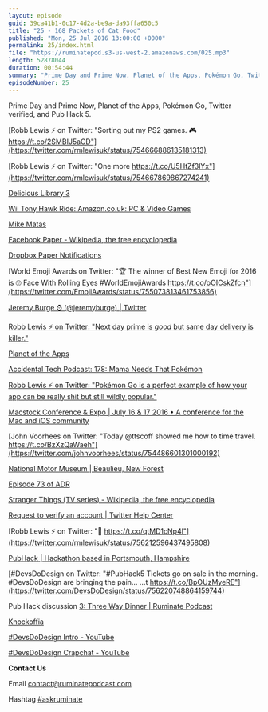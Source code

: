 ```yaml
---
layout: episode
guid: 39ca41b1-0c17-4d2a-be9a-da93ffa650c5
title: "25 - 168 Packets of Cat Food"
published: "Mon, 25 Jul 2016 13:00:00 +0000"
permalink: 25/index.html
file: "https://ruminatepod.s3-us-west-2.amazonaws.com/025.mp3"
length: 52878044
duration: 00:54:44
summary: "Prime Day and Prime Now, Planet of the Apps, Pokémon Go, Twitter verified, and Pub Hack 5."
episodeNumber: 25
---
```


Prime Day and Prime Now, Planet of the Apps, Pokémon Go, Twitter verified, and Pub Hack 5.

[Robb Lewis ⚡ on Twitter: "Sorting out my PS2 games. 🎮 https://t.co/2SMBIJ5aCD"](https://twitter.com/rmlewisuk/status/754666886135181313)

[Robb Lewis ⚡ on Twitter: "One more https://t.co/U5HtZf3lYx"](https://twitter.com/rmlewisuk/status/754667869867274241)

[Delicious Library 3](https://delicious-monster.com/)

[Wii Tony Hawk Ride: Amazon.co.uk: PC & Video Games](https://www.amazon.co.uk/TONY-HAWK-RIDE-BUNDLE-INKL/dp/B002GHB2PW/ref=sr_1_3?ie=UTF8&qid=1469367547&sr=8-3&keywords=tony+hawk+ride)

[Mike Matas](http://www.mikematas.com/)

[Facebook Paper - Wikipedia, the free encyclopedia](https://en.wikipedia.org/wiki/Facebook_Paper)

[Dropbox Paper Notifications](http://rbbl.ws/shr/16/GT7fvjLi8W.png)

[World Emoji Awards on Twitter: "🏆 The winner of Best New Emoji for 2016 is 🙄 Face With Rolling Eyes #WorldEmojiAwards https://t.co/oOICskZfcn"](https://twitter.com/EmojiAwards/status/755073813461753856)

[Jeremy Burge ⌚️ (@jeremyburge) | Twitter](https://twitter.com/jeremyburge?ref_src=twsrc%5Egoogle%7Ctwcamp%5Eserp%7Ctwgr%5Eauthor)

[Robb Lewis ⚡ on Twitter: "Next day prime is _good_ but same day delivery is killer."](https://twitter.com/rmlewisuk/status/754467364369010692)

[Planet of the Apps](https://www.planetoftheapps.com/)

[Accidental Tech Podcast: 178: Mama Needs That Pokémon](http://atp.fm/episodes/178)

[Robb Lewis ⚡ on Twitter: "Pokémon Go is a perfect example of how your app can be really shit but still wildly popular."](https://twitter.com/rmlewisuk/status/754299605567897600)

[Macstock Conference & Expo | July 16 & 17 2016 • A conference for the Mac and iOS community](http://macstockconferenceandexpo.com/)

[John Voorhees on Twitter: "Today @ttscoff showed me how to time travel. https://t.co/BzXzQaWaeh"](https://twitter.com/johnvoorhees/status/754486601301000192)

[National Motor Museum | Beaulieu, New Forest](https://www.beaulieu.co.uk/attractions/national-motor-museum/)

[Episode 73 of ADR](http://www.brianhamilton.info/adr/73)

[Stranger Things (TV series) - Wikipedia, the free encyclopedia](https://en.wikipedia.org/wiki/Stranger_Things_(TV_series))

[Request to verify an account | Twitter Help Center](https://support.twitter.com/articles/20174631)

[Robb Lewis ⚡ on Twitter: "🤔 https://t.co/qtMD1cNp4l"](https://twitter.com/rmlewisuk/status/756212596437495808)

[PubHack | Hackathon based in Portsmouth, Hampshire](http://www.pubhack.co.uk/)

[#DevsDoDesign on Twitter: "#PubHack5 Tickets go on sale in the morning. #DevsDoDesign are bringing the pain… …t https://t.co/BpOUzMyeRE"](https://twitter.com/DevsDoDesign/status/756220748864159744)

Pub Hack discussion [3: Three Way Dinner | Ruminate Podcast](http://www.ruminatepodcast.com/3?t=40:00)

[Knockoffia](http://knockoffia.devsdodesign.com/)

[#DevsDoDesign Intro - YouTube](https://www.youtube.com/watch?v=qRdQ6FPYoRk)

[#DevsDoDesign Crapchat - YouTube](https://www.youtube.com/watch?v=xJ83Nt5hh8I)

**Contact Us**

Email [contact@ruminatepodcast.com](mailto:contact@ruminatepodcast.com)

Hashtag [#askruminate](https://twitter.com/search?q=askruminate)
